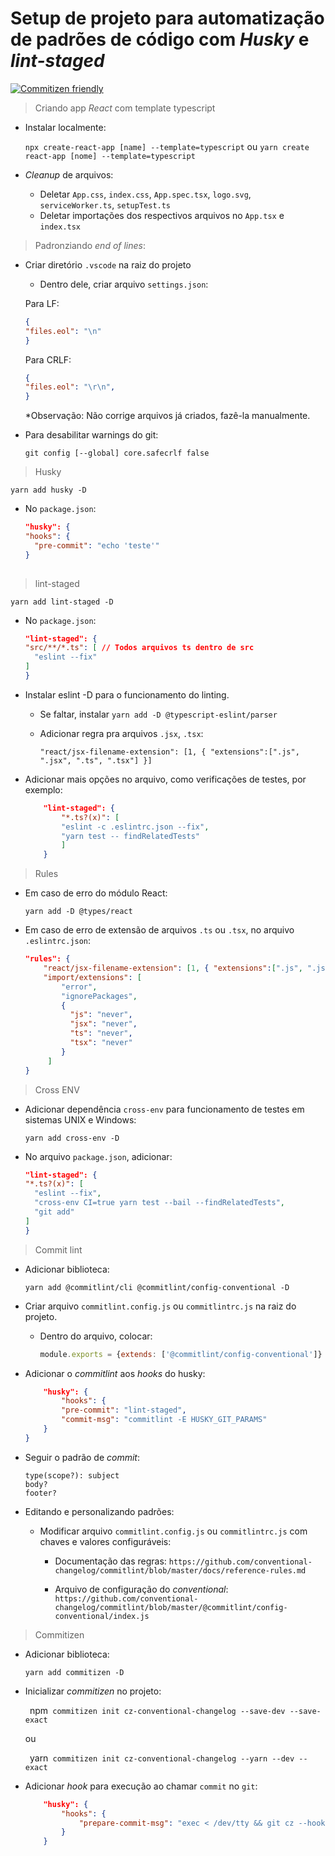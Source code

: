 # Setup de projeto para automatização de padrões de código com _Husky_ e _lint-staged_

[![Commitizen friendly](https://img.shields.io/badge/commitizen-friendly-brightgreen.svg)](http://commitizen.github.io/cz-cli/)

> Criando app _React_ com template typescript

- Instalar localmente:

    `npx create-react-app [name] --template=typescript` ou `yarn create react-app [nome] --template=typescript`

- _Cleanup_ de arquivos:
    - Deletar `App.css`, `index.css`, `App.spec.tsx`, `logo.svg`, `serviceWorker.ts`, `setupTest.ts`
    - Deletar importações dos respectivos arquivos no `App.tsx` e `index.tsx`

> Padronziando _end of lines_:

- Criar diretório `.vscode` na raiz do projeto
    - Dentro dele, criar arquivo `settings.json`:

    Para LF: 
    ```json
    {
    "files.eol": "\n"
    }
    ```

    Para CRLF:
    ```json
    {
    "files.eol": "\r\n",
    }
    ```
    *Observação: Não corrige arquivos já criados, fazê-la manualmente.

- Para desabilitar warnings do git:

    `git config [--global] core.safecrlf false`

> Husky

 `yarn add husky -D`

 - No `package.json`:

    ```json
    "husky": {
    "hooks": {
      "pre-commit": "echo 'teste'"
    }
  
    ```

> lint-staged

 `yarn add lint-staged -D`

 - No `package.json`:

    ```json
    "lint-staged": {
    "src/**/*.ts": [ // Todos arquivos ts dentro de src
      "eslint --fix"
    ]
    }
    ```

- Instalar eslint -D para o funcionamento do linting.
    - Se faltar, instalar `yarn add -D @typescript-eslint/parser`
    - Adicionar regra pra arquivos `.jsx`, `.tsx`:

        `"react/jsx-filename-extension": [1, { "extensions":[".js", ".jsx", ".ts", ".tsx"] }]`

- Adicionar mais opções no arquivo, como verificações de testes, por exemplo:

    ```json
        "lint-staged": {
            "*.ts?(x)": [
            "eslint -c .eslintrc.json --fix",
            "yarn test -- findRelatedTests"
            ]
        }
    ```


> Rules

- Em caso de erro do módulo React:

    `yarn add -D @types/react`

- Em caso de erro de extensão de arquivos `.ts` ou `.tsx`, no arquivo `.eslintrc.json`:

    ```json
    "rules": {
        "react/jsx-filename-extension": [1, { "extensions":[".js", ".jsx", ".ts", ".tsx"] }],
        "import/extensions": [
            "error",
            "ignorePackages",
            {
              "js": "never",
              "jsx": "never",
              "ts": "never",
              "tsx": "never"
            }
         ]
    }
    ```

> Cross ENV
- Adicionar dependência `cross-env` para funcionamento de testes em sistemas UNIX e Windows:

    `yarn add cross-env -D`

- No arquivo `package.json`, adicionar:

    ```json
    "lint-staged": {
    "*.ts?(x)": [
      "eslint --fix",
      "cross-env CI=true yarn test --bail --findRelatedTests",
      "git add"
    ]
  }
    ```

> Commit lint

- Adicionar biblioteca:

    `yarn add @commitlint/cli @commitlint/config-conventional -D`

- Criar arquivo `commitlint.config.js` ou `commitlintrc.js` na raiz do projeto.

    - Dentro do arquivo, colocar:

        ```javascript
        module.exports = {extends: ['@commitlint/config-conventional']}
        ```

- Adicionar o _commitlint_ aos _hooks_ do husky:

    ```json
        "husky": {
            "hooks": {
            "pre-commit": "lint-staged",
            "commit-msg": "commitlint -E HUSKY_GIT_PARAMS"
        }
    }
    ```

- Seguir o padrão de _commit_: 

    ```
    type(scope?): subject
    body?
    footer?

    ```

- Editando e personalizando padrões:

    - Modificar arquivo `commitlint.config.js` ou `commitlintrc.js` com chaves e valores configuráveis:

        - Documentação das regras: `https://github.com/conventional-changelog/commitlint/blob/master/docs/reference-rules.md`

        - Arquivo de  configuração do _conventional_: `https://github.com/conventional-changelog/commitlint/blob/master/@commitlint/config-conventional/index.js`

> Commitizen

- Adicionar biblioteca:

    `yarn add commitizen -D`

- Inicializar _commitizen_ no projeto:

    ` `npm` commitizen init cz-conventional-changelog --save-dev --save-exact`

    ou

    ` `yarn` commitizen init cz-conventional-changelog --yarn --dev --exact`

- Adicionar _hook_ para execução ao chamar `commit` no `git`:

    ```json
        "husky": {
            "hooks": {
                "prepare-commit-msg": "exec < /dev/tty && git cz --hook || true",
            }
        }
    ```
